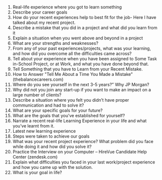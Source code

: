 1. Real-life experience where you got to learn something
2. Describe your career goals
3. How do your recent experiences help to best fit for the job- Here I have talked about my recent project.
4. Describe a mistake that you did in a project and what did you learn from it
5. Explain a situation when you went above and beyond in a project
6. What are your strengths and weaknesses?
7. From any of your past experiences/projects, what was your learning, and how did you overcome all the difficulties came across?
8. Tell about your experience when you have been assigned to Some Task in-School Project, or at Work, and what you have done beyond that.
9. Tell Something that you have to Learn from your Recent Mistake.
10. How to Answer "Tell Me About a Time You Made a Mistake" (thebalancecareers.com)
11. Where do you see yourself in the next 3-5 years?” Why JP Morgan?
12. Why did not you join any start-up if you want to make an impact 
on a large number of clients?
10. Describe a situation where you felt you 
didn’t have proper communication and had to solve it?
11. What are your specific goals for your future?
12. What are the goals that you’ve established for yourself?
13. Narrate a recent real-life Learning Experience in your life and 
what you’ve learnt from it.
14. Latest new learning experience
15. Steps were taken to achieve our goals
16. What was your recent project experience? What problem did you 
face while doing it and how did you solve it?
17. Practice the Interview on your Computer – HireVue Candidate Help Center (zendesk.com)
18. Explain what difficulties you faced in your last work/project 
experience and how you came up with the solution.
19. What is your goal in life?
